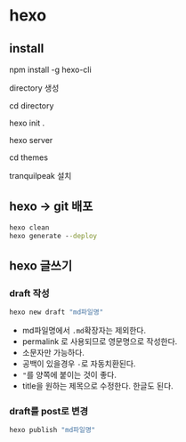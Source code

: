# hexo

## install

npm install -g hexo-cli

directory 생성

cd directory

hexo init .

hexo server

cd themes

tranquilpeak 설치

## hexo -> git 배포

```cmd
hexo clean
hexo generate --deploy
```

## hexo 글쓰기

### draft 작성

```cmd
hexo new draft "md파일명"
```

* md파일명에서 `.md`확장자는 제외한다.
* permalink 로 사용되므로 영문명으로 작성한다.
* 소문자만 가능하다.
* 공백이 있을경우 `-`로 자동치환된다.
* `"`를 양쪽에 붙이는 것이 좋다.
* title을 원하는 제목으로 수정한다. 한글도 된다.

### draft를 post로 변경

```cmd
hexo publish "md파일명"
```
